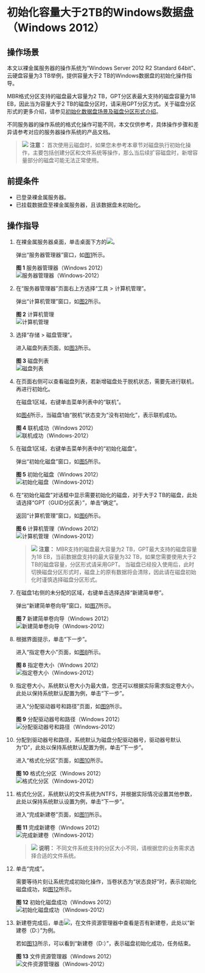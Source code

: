 # 初始化容量大于2TB的Windows数据盘（Windows 2012）<a name="bms_umn_0027"></a>

## 操作场景<a name="zh-cn_topic_0117871091_section29374781163839"></a>

本文以裸金属服务器的操作系统为“Windows Server 2012 R2 Standard 64bit”、云硬盘容量为3 TB举例，提供容量大于2 TB的Windows数据盘的初始化操作指导。

MBR格式分区支持的磁盘最大容量为2 TB，GPT分区表最大支持的磁盘容量为18 EB，因此当为容量大于2 TB的磁盘分区时，请采用GPT分区方式。关于磁盘分区形式的更多介绍，请参见[初始化数据盘场景及磁盘分区形式介绍](初始化数据盘场景及磁盘分区形式介绍.md)。

不同服务器的操作系统的格式化操作可能不同，本文仅供参考，具体操作步骤和差异请参考对应的服务器操作系统的产品文档。

>![](public_sys-resources/icon-caution.gif) **注意：** 
>首次使用云磁盘时，如果您未参考本章节对磁盘执行初始化操作，主要包括创建分区和文件系统等操作，那么当后续扩容磁盘时，新增容量部分的磁盘可能无法正常使用。

## 前提条件<a name="zh-cn_topic_0084935709_section36737034185332"></a>

-   已登录裸金属服务器。
-   已挂载数据盘至裸金属服务器，且该数据盘未初始化。

## 操作指导<a name="zh-cn_topic_0117871091_section13092249411"></a>

1.  在裸金属服务器桌面，单击桌面下方的![](figures/zh-cn_image_0159902039.png)。

    弹出“服务器管理器”窗口，如[图1](#zh-cn_topic_0117871091_fig3291745102218)所示。

    **图 1**  服务器管理器（Windows 2012）<a name="zh-cn_topic_0117871091_fig3291745102218"></a>  
    ![](figures/服务器管理器（Windows-2012）.png "服务器管理器（Windows-2012）")

2.  在“服务器管理器”页面右上方选择“工具 \> 计算机管理”。

    弹出“计算机管理”窗口，如[图2](#zh-cn_topic_0117871091_fig11577433192617)所示。

    **图 2**  计算机管理<a name="zh-cn_topic_0117871091_fig11577433192617"></a>  
    ![](figures/计算机管理.png "计算机管理")

3.  选择“存储 \> 磁盘管理”。

    进入磁盘列表页面，如[图3](#zh-cn_topic_0117871091_fig11358119588)所示。

    **图 3**  磁盘列表<a name="zh-cn_topic_0117871091_fig11358119588"></a>  
    ![](figures/磁盘列表.png "磁盘列表")

4.  在页面右侧可以查看磁盘列表，若新增磁盘处于脱机状态，需要先进行联机，再进行初始化。

    在磁盘1区域，右键单击菜单列表中的“联机”。

    如[图4](#zh-cn_topic_0117871091_fig6384151112273)所示，当磁盘1由“脱机”状态变为“没有初始化”，表示联机成功。

    **图 4**  联机成功（Windows 2012）<a name="zh-cn_topic_0117871091_fig6384151112273"></a>  
    ![](figures/联机成功（Windows-2012）.png "联机成功（Windows-2012）")

5.  在磁盘1区域，右键单击菜单列表中的“初始化磁盘”。

    弹出“初始化磁盘”窗口，如[图5](#zh-cn_topic_0117871091_fig18619113093116)所示。

    **图 5**  初始化磁盘（Windows 2012）<a name="zh-cn_topic_0117871091_fig18619113093116"></a>  
    ![](figures/初始化磁盘（Windows-2012）.png "初始化磁盘（Windows-2012）")

6.  在“初始化磁盘”对话框中显示需要初始化的磁盘，对于大于2 TB的磁盘，此处请选择“GPT（GUID分区表）”，单击“确定”。

    返回“计算机管理”窗口，如[图6](#zh-cn_topic_0117871091_fig68332918241)所示。

    **图 6**  计算机管理（Windows 2012）<a name="zh-cn_topic_0117871091_fig68332918241"></a>  
    ![](figures/计算机管理（Windows-2012）.png "计算机管理（Windows-2012）")

    >![](public_sys-resources/icon-caution.gif) **注意：** 
    >MBR支持的磁盘最大容量为2 TB，GPT最大支持的磁盘容量为18 EB，当前数据盘支持的最大容量为32 TB，如果您需要使用大于2 TB的磁盘容量，分区形式请采用GPT。
    >当磁盘已经投入使用后，此时切换磁盘分区形式时，磁盘上的原有数据将会清除，因此请在磁盘初始化时谨慎选择磁盘分区形式。

7.  在磁盘1右侧的未分配的区域，右键单击选择选择“新建简单卷”。

    弹出“新建简单卷向导”窗口，如[图7](#zh-cn_topic_0117871091_fig19509202633615)所示。

    **图 7**  新建简单卷向导（Windows 2012）<a name="zh-cn_topic_0117871091_fig19509202633615"></a>  
    ![](figures/新建简单卷向导（Windows-2012）.png "新建简单卷向导（Windows-2012）")

8.  根据界面提示，单击“下一步”。

    进入“指定卷大小”页面，如[图8](#zh-cn_topic_0117871091_fig209619215384)所示。

    **图 8**  指定卷大小（Windows 2012）<a name="zh-cn_topic_0117871091_fig209619215384"></a>  
    ![](figures/指定卷大小（Windows-2012）.png "指定卷大小（Windows-2012）")

9.  指定卷大小，系统默认卷大小为最大值，您还可以根据实际需求指定卷大小，此处以保持系统默认配置为例，单击“下一步”。

    进入“分配驱动器号和路径”页面，如[图9](#zh-cn_topic_0117871091_fig631143204114)所示。

    **图 9**  分配驱动器号和路径（Windows 2012）<a name="zh-cn_topic_0117871091_fig631143204114"></a>  
    ![](figures/分配驱动器号和路径（Windows-2012）.png "分配驱动器号和路径（Windows-2012）")

10. 分配到驱动器号和路径，系统默认为磁盘分配驱动器号，驱动器号默认为“D”，此处以保持系统默认配置为例，单击“下一步”。

    进入“格式化分区”页面，如[图10](#zh-cn_topic_0117871091_fig1400313143015)所示。

    **图 10**  格式化分区（Windows 2012）<a name="zh-cn_topic_0117871091_fig1400313143015"></a>  
    ![](figures/格式化分区（Windows-2012）.png "格式化分区（Windows-2012）")

11. 格式化分区，系统默认的文件系统为NTFS，并根据实际情况设置其他参数，此处以保持系统默认设置为例，单击“下一步”。

    进入“完成新建卷”页面，如[图11](#zh-cn_topic_0117871091_fig380162213463)所示。

    **图 11**  完成新建卷（Windows 2012）<a name="zh-cn_topic_0117871091_fig380162213463"></a>  
    ![](figures/完成新建卷（Windows-2012）.png "完成新建卷（Windows-2012）")

    >![](public_sys-resources/icon-note.gif) **说明：** 
    >不同文件系统支持的分区大小不同，请根据您的业务需求选择合适的文件系统。

12. 单击“完成”。

    需要等待片刻让系统完成初始化操作，当卷状态为“状态良好”时，表示初始化磁盘成功，如[图12](#zh-cn_topic_0117871091_fig14464150329)所示。

    **图 12**  初始化磁盘成功（Windows 2012）<a name="zh-cn_topic_0117871091_fig14464150329"></a>  
    ![](figures/初始化磁盘成功（Windows-2012）.png "初始化磁盘成功（Windows-2012）")

13. 新建卷完成后，单击![](figures/zh-cn_image_0159902092.png)，在文件资源管理器中查看是否有新建卷，此处以“新建卷（D:）”为例。

    若如[图13](#zh-cn_topic_0117871091_fig4958111374510)所示，可以看到“新建卷（D:）”，表示磁盘初始化成功，任务结束。

    **图 13**  文件资源管理器（Windows 2012）<a name="zh-cn_topic_0117871091_fig4958111374510"></a>  
    ![](figures/文件资源管理器（Windows-2012）.png "文件资源管理器（Windows-2012）")


